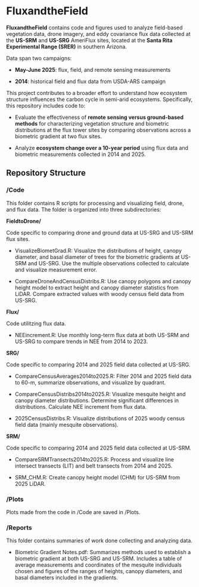 # FluxandtheField

**FluxandtheField** contains code and figures used to analyze field-based vegetation data, drone imagery, and eddy covariance flux data collected at the **US-SRM** and **US-SRG** AmeriFlux sites, located at the **Santa Rita Experimental Range (SRER)** in southern Arizona.

Data span two campaigns:

-   **May-June 2025**: flux, field, and remote sensing measurements

-   **2014**: historical field and flux data from USDA-ARS campaign

This project contributes to a broader effort to understand how ecosystem structure influences the carbon cycle in semi-arid ecosystems. Specifically, this repository includes code to:

-   Evaluate the effectiveness of **remote sensing versus ground-based methods** for characterizing vegetation structure and biometric distributions at the flux tower sites by comparing observations across a biometric gradient at two flux sites.

-   Analyze **ecosystem change over a 10-year period** using flux data and biometric measurements collected in 2014 and 2025.

## Repository Structure

### /Code

This folder contains R scripts for processing and visualizing field, drone, and flux data. The folder is organized into three subdirectories:

**FieldtoDrone/**

Code specific to comparing drone and ground data at US-SRG and US-SRM flux sites.

-   VisualizeBiometGrad.R: Visualize the distributions of height, canopy diameter, and basal diameter of trees for the biometric gradients at US-SRM and US-SRG. Use the multiple observations collected to calculate and visualize measurement error.

-   CompareDroneAndCensusDistribs.R: Use canopy polygons and canopy height model to extract height and canopy diameter statistics from LiDAR. Compare extracted values with woody census field data from US-SRG.

**Flux/**

Code utilitzing flux data.

-   NEEincrement.R: Use monthly long-term flux data at both US-SRM and US-SRG to compare trends in NEE from 2014 to 2023.

**SRG/**

Code specific to comparing 2014 and 2025 field data collected at US-SRG.

-   CompareCensusAverages2014to2025.R: Filter 2014 and 2025 field data to 60-m, summarize observations, and visualize by quadrant.

-   CompareCensusDistribs2014to2025.R: Visualize mesquite height and canopy diameter distributions. Determine significant differences in distributions. Calculate NEE increment from flux data.

-   2025CensusDistribs.R: Visualize distributions of 2025 woody census field data (mainly mesquite observations).

**SRM/**

Code specific to comparing 2014 and 2025 field data collected at US-SRM.

-   CompareSRMTransects2014to2025.R: Process and visualize line intersect transects (LIT) and belt transects from 2014 and 2025.

-   SRM_CHM.R: Create canopy height model (CHM) for US-SRM from 2025 LiDAR.

### /Plots

Plots made from the code in /Code are saved in /Plots.

### /Reports

This folder contains summaries of work done collecting and analyzing data.

-   Biometric Gradient Notes.pdf: Summarizes methods used to establish a biometric gradient at both US-SRG and US-SRM. Includes a table of average measurements and coordinates of the mesquite individuals chosen and figures of the ranges of heights, canopy diameters, and basal diameters included in the gradients.

